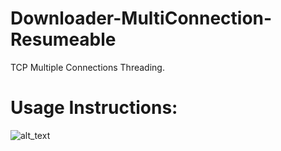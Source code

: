 # Downloader-MultiConnection-Resumeable
  TCP Multiple Connections Threading.
# Usage Instructions:
![alt_text](https://raw.githubusercontent.com/amughalbscs16/Downloader-MultiConnection-Resumeable/master/Instructions%20and%20Report/Usage.png)
